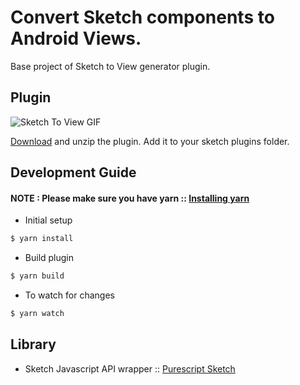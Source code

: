 # Convert Sketch components to Android Views.

Base project of Sketch to View generator plugin.

## Plugin

![Sketch To View GIF](https://media.giphy.com/media/lodfxE2mi0H15h4hZN/giphy.gif)


[Download](Sketch-To-View.sketchplugin.zip) and unzip the plugin. Add it to your sketch plugins folder.

## Development Guide


#### NOTE : Please make sure you have yarn :: [Installing yarn](https://yarnpkg.com/en/docs/install)

* Initial setup

```bash
$ yarn install
```

* Build plugin

```bash
$ yarn build
```

* To watch for changes

```bash
$ yarn watch
```

## Library

* Sketch Javascript API wrapper :: [Purescript Sketch](https://github.com/iarthstar/purescript-sketch)
